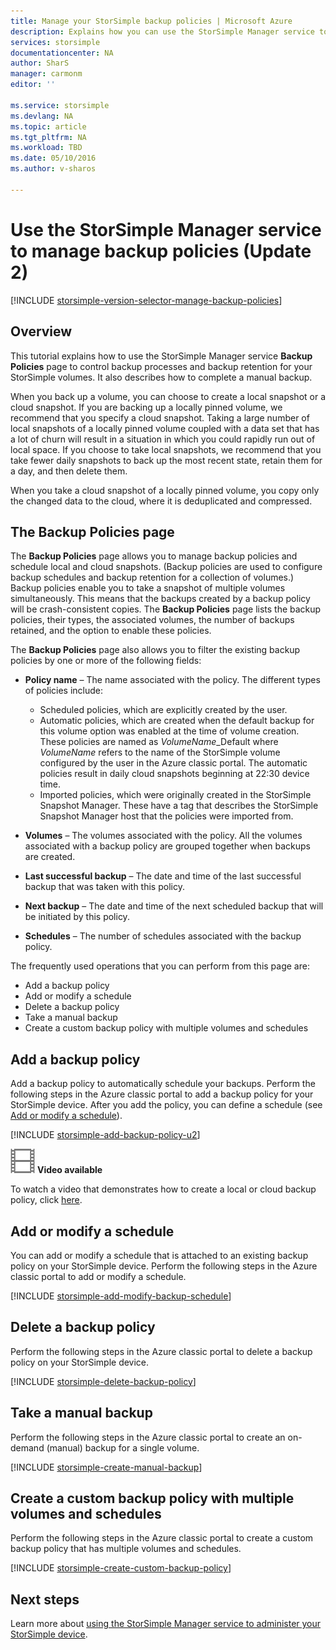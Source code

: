 ```yaml
---
title: Manage your StorSimple backup policies | Microsoft Azure
description: Explains how you can use the StorSimple Manager service to create and manage manual backups, backup schedules, and backup retention.
services: storsimple
documentationcenter: NA
author: SharS
manager: carmonm
editor: ''

ms.service: storsimple
ms.devlang: NA
ms.topic: article
ms.tgt_pltfrm: NA
ms.workload: TBD
ms.date: 05/10/2016
ms.author: v-sharos

---
```

# Use the StorSimple Manager service to manage backup policies (Update 2)
[!INCLUDE [storsimple-version-selector-manage-backup-policies](../../includes/storsimple-version-selector-manage-backup-policies.md)]

## Overview
This tutorial explains how to use the StorSimple Manager service **Backup Policies** page to control backup processes and backup retention for your StorSimple volumes. It also describes how to complete a manual backup.

When you back up a volume, you can choose to create a local snapshot or a cloud snapshot. If you are backing up a locally pinned volume, we recommend that you specify a cloud snapshot. Taking a large number of local snapshots of a locally pinned volume coupled with a data set that has a lot of churn will result in a situation in which you could rapidly run out of local space. If you choose to take local snapshots, we recommend that you take fewer daily snapshots to back up the most recent state, retain them for a day, and then delete them.

When you take a cloud snapshot of a locally pinned volume, you copy only the changed data to the cloud, where it is deduplicated and compressed. 

## The Backup Policies page
The **Backup Policies** page allows you to manage backup policies and schedule local and cloud snapshots. (Backup policies are used to configure backup schedules and backup retention for a collection of volumes.) Backup policies enable you to take a snapshot of multiple volumes simultaneously. This means that the backups created by a backup policy will be crash-consistent copies. The **Backup Policies** page lists the backup policies, their types, the associated volumes, the number of backups retained, and the option to enable these policies.

The **Backup Policies** page also allows you to filter the existing backup policies by one or more of the following fields:

* **Policy name** – The name associated with the policy. The different types of policies include:
  
  * Scheduled policies, which are explicitly created by the user.
  * Automatic policies, which are created when the default backup for this volume option was enabled at the time of volume creation. These policies are named as *VolumeName*_Default where *VolumeName* refers to the name of the StorSimple volume configured by the user in the Azure classic portal. The automatic policies result in daily cloud snapshots beginning at 22:30 device time.
  * Imported policies, which were originally created in the StorSimple Snapshot Manager. These have a tag that describes the StorSimple Snapshot Manager host that the policies were imported from.
* **Volumes** – The volumes associated with the policy. All the volumes associated with a backup policy are grouped together when backups are created.
* **Last successful backup** – The date and time of the last successful backup that was taken with this policy.
* **Next backup** – The date and time of the next scheduled backup that will be initiated by this policy.
* **Schedules** – The number of schedules associated with the backup policy.

The frequently used operations that you can perform from this page are:

* Add a backup policy 
* Add or modify a schedule 
* Delete a backup policy 
* Take a manual backup 
* Create a custom backup policy with multiple volumes and schedules 

## Add a backup policy
Add a backup policy to automatically schedule your backups. Perform the following steps in the Azure classic portal to add a backup policy for your StorSimple device. After you add the policy, you can define a schedule (see [Add or modify a schedule](#add-or-modify-a-schedule)).

[!INCLUDE [storsimple-add-backup-policy-u2](../../includes/storsimple-add-backup-policy-u2.md)]

![Video available](./media/storsimple-manage-backup-policies-u2/Video_icon.png) **Video available**

To watch a video that demonstrates how to create a local or cloud backup policy, click [here](https://azure.microsoft.com/documentation/videos/create-storsimple-backup-policies/).

## Add or modify a schedule
You can add or modify a schedule that is attached to an existing backup policy on your StorSimple device. Perform the following steps in the Azure classic portal to add or modify a schedule.

[!INCLUDE [storsimple-add-modify-backup-schedule](../../includes/storsimple-add-modify-backup-schedule-u2.md)]

## Delete a backup policy
Perform the following steps in the Azure classic portal to delete a backup policy on your StorSimple device.

[!INCLUDE [storsimple-delete-backup-policy](../../includes/storsimple-delete-backup-policy.md)]

## Take a manual backup
Perform the following steps in the Azure classic portal to create an on-demand (manual) backup for a single volume.

[!INCLUDE [storsimple-create-manual-backup](../../includes/storsimple-create-manual-backup.md)]

## Create a custom backup policy with multiple volumes and schedules
Perform the following steps in the Azure classic portal to create a custom backup policy that has multiple volumes and schedules.

[!INCLUDE [storsimple-create-custom-backup-policy](../../includes/storsimple-create-custom-backup-policy-u2.md)]

## Next steps
Learn more about [using the StorSimple Manager service to administer your StorSimple device](storsimple-manager-service-administration.md).

